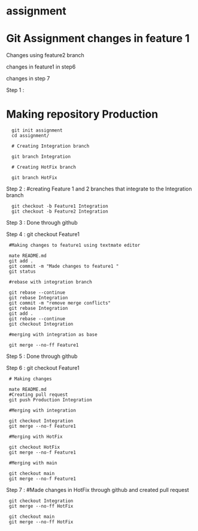 # assignment
Git Assignment
changes in feature 1
=======

Changes using feature2 branch

changes in feature1 in step6

changes in step 7


Step 1 :
# Making repository Production

      git init assignment
      cd assignment/

      # Creating Integration branch
      
      git branch Integration
      
      # Creating HotFix branch
      
      git branch HotFix
Step 2 : #creating Feature 1 and 2 branches that integrate to the Integration branch

      git checkout -b Feature1 Integration
      git checkout -b Feature2 Integration
      
Step 3 : Done through github

Step 4 : git checkout Feature1

     #Making changes to feature1 using textmate editor  
     
     mate README.md
     git add .
     git commit -m "Made changes to feature1 " 
     git status
     
     #rebase with integration branch  
     
     git rebase --continue
     git rebase Integration
     git commit -m "remove merge conflicts"
     git rebase Integration
     git add .
     git rebase --continue
     git checkout Integration
     
     #merging with integration as base 
     
     git merge --no-ff Feature1
Step 5 : Done through github

Step 6 : git checkout Feature1

     # Making changes
     
     mate README.md
     #Creating pull request
     git push Production Integration
     
     #Merging with integration 
     
     git checkout Integration
     git merge --no-f Feature1
     
     #Merging with HotFix 
     
     git checkout HotFix
     git merge --no-f Feature1
     
     #Merging with main
     
     git checkout main
     git merge --no-f Feature1
Step 7 : #Made changes in HotFix through github and created pull request

     git checkout Integration
     git merge --no-ff HotFix

     git checkout main
     git merge --no-ff HotFix  

